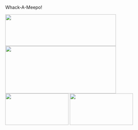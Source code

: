 Whack-A-Meepo!


<img height=100 width=350 src="https://www.dariawan.com/media/images/tech-spring-boot.width-1024.png">
<img height=150 width=350 src="https://cranberrymeet.com/wp-content/uploads/2017/09/DynamoDB-Amazon-Web-Services.png">
<img height=100 width=200 src="https://hackernoon.com/drafts/s1vm27tb.png">
<img height=100 width=200 src="https://www.thincor.in/wp-content/uploads/2018/07/s3-500x256.jpg">

